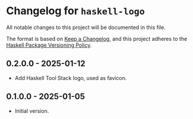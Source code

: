 # Changelog for `haskell-logo`

All notable changes to this project will be documented in this file.

The format is based on [Keep a Changelog](https://keepachangelog.com/en/1.0.0/),
and this project adheres to the
[Haskell Package Versioning Policy](https://pvp.haskell.org/).

## 0.2.0.0 - 2025-01-12

* Add Haskell Tool Stack logo, used as favicon.

## 0.1.0.0 - 2025-01-05

* Initial version.
